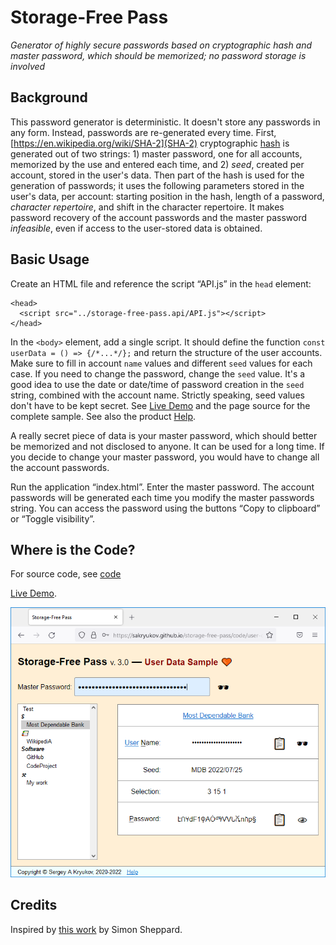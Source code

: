 ﻿# Storage-Free Pass

*Generator of highly secure passwords based on cryptographic hash and master password, which should be memorized; no password storage is involved*

## Background

This password generator is deterministic. It doesn't store any passwords in any form. Instead, passwords are re-generated every time. First, [https://en.wikipedia.org/wiki/SHA-2](SHA-2) cryptographic [hash](https://en.wikipedia.org/wiki/Cryptographic_hash_function) is generated out of two strings: 1) master password, one for all accounts, memorized by the use and entered each time, and 2) _seed_, created per account, stored in the user's data. Then part of the hash is used for the generation of passwords; it uses the following parameters stored in the user's data, per account: starting position in the hash, length of a password, _character repertoire_, and shift in the character repertoire. It makes password recovery of the account passwords and the master password _infeasible_, even if access to the user-stored data is obtained.

## Basic Usage

Create an HTML file and reference the script “API.js” in the `head` element:

```
<head>
  <script src="../storage-free-pass.api/API.js"></script>
</head>
```

In the `<body>` element, add a single script. It should define the function `const userData = () => {/*...*/};` and return the structure of the user accounts. Make sure to fill in account `name` values and different `seed` values for each case. If you need to change the password, change the `seed` value. It's a good idea to use the date or date/time of password creation in the `seed` string, combined with the account name. Strictly speaking, seed values don't have to be kept secret. See [Live Demo](https://sakryukov.github.io/storage-free-pass/code/user-demo/index.html) and the page source for the complete sample. See also the product [Help](https://sakryukov.github.io/storage-free-pass/code/storage-free-pass.api/help.html).

A really secret piece of data is your master password, which should better be memorized and not disclosed to anyone. It can be used for a long time. If you decide to change your master password, you would have to change all the account passwords.

Run the application “index.html”. Enter the master password. The account passwords will be generated each time you modify the master passwords string. You can access the password using the buttons “Copy to clipboard” or “Toggle visibility”.

## Where is the Code?

For source code, see [code](./code)

[Live Demo](https://sakryukov.github.io/storage-free-pass/code/user-demo/index.html).

![Screenshot](doc/main.webp)

## Credits

Inspired by [this work](https://SS64.com/pass) by Simon Sheppard.
